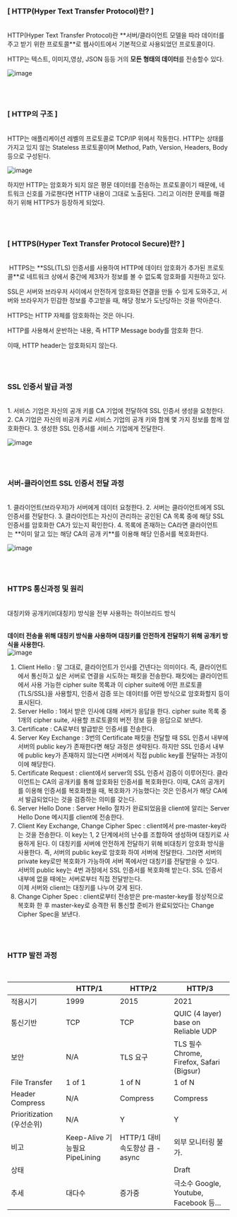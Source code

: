 ### ********\[ HTTP(Hyper Text Transfer Protocol)란? \]********
<br>
HTTP(Hyper Text Transfer Protocol)란 **서버/클라이언트 모델을 따라 데이터를 주고 받기 위한 프로토콜**로 웹사이트에서 기본적으로 사용되었던 프로토콜이다.

HTTP는 텍스트, 이미지,영상, JSON 등등 거의 **모든 형태의 데이터**를 전송할수 있다.

![image](https://user-images.githubusercontent.com/67899393/165755262-d29a6f5f-a0bd-45a8-833f-ce319224dab5.png)

<br>
<br>

### ********\[ HTTP의 구조 \]********
<br>
HTTP는 애플리케이션 레벨의 프로토콜로 TCP/IP 위에서 작동한다. HTTP는 상태를 가지고 있지 않는 Stateless 프로토콜이며 Method, Path, Version, Headers, Body 등으로 구성된다.

![image](https://user-images.githubusercontent.com/67899393/165755309-7dc3d980-c7d0-4318-ae6e-d556cc11351a.png)

하지만 HTTP는 암호화가 되지 않은 평문 데이터를 전송하는 프로토콜이기 때문에, 네트워크 신호를 가로챈다면 HTTP 내용이 그대로 노출된다. 그리고 이러한 문제를 해결하기 위해 HTTPS가 등장하게 되었다.

<br>
<br>

### ********\[ HTTPS(Hyper Text Transfer Protocol Secure)란? \]********
<br>
 HTTPS는 **SSL(TLS) 인증서를 사용하여 HTTP에 데이터 암호화가 추가된 프로토콜**로 네트워크 상에서 중간에 제3자가 정보를 볼 수 없도록 암호화를 지원하고 있다.

SSL은 서버와 브라우저 사이에서 안전하게 암호화된 연결을 만들 수 있게 도와주고, 서버와 브라우저가 민감한 정보를 주고받을 때, 해당 정보가 도난당하는 것을 막아준다.

HTTPS는 HTTP 자체를 암호화하는 것은 아니다.

HTTP를 사용해서 운반하는 내용, 즉 HTTP Message body를 암호화 한다.

이때, HTTP header는 암호화되지 않는다.

<br>
<br>

### **SSL 인증서 발급 과정**
<br>
1.  서비스 기업은 자신의 공개 키를 CA 기업에 전달하여 SSL 인증서 생성을 요청한다.
2.  CA 기업은 자신의 비공개 키로 서비스 기업의 공개 키와 함께 몇 가지 정보를 함께 암호화한다.
3.  생성한 SSL 인증서를 서비스 기업에게 전달한다.

![image](https://user-images.githubusercontent.com/67899393/165755447-7a52c377-3248-4fee-8e3d-f22142666d51.png)


<br>
<br>

### **서버-클라이언트 SSL 인증서 전달 과정**
<br>
1.  클라이언트(브라우저)가 서버에게 데이터 요청한다.
2.  서버는 클라이언트에게 SSL 인증서를 전달한다.
3.  클라이언트는 자신이 관리하는 공인된 CA 목록 중에 해당 SSL 인증서를 암호화한 CA가 있는지 확인한다.
4.  목록에 존재하는 CA라면 클라이언트는 **이미 알고 있는 해당 CA의 공개 키**를 이용해 해당 인증서를 복호화한다.

![image](https://user-images.githubusercontent.com/67899393/165755503-c309efa8-bc22-4375-a8c5-310e46a9d314.png)

<br>
<br>

### **HTTPS 통신과정 및 원리**
<br>
대칭키와 공개키(비대칭키) 방식을 전부 사용하는 하이브리드 방식

<br>
<br>

**데이터 전송을 위해 대칭키 방식을 사용하며 대칭키를 안전하게 전달하기 위해 공개키 방식을 사용한다.**
<br>
![image](https://user-images.githubusercontent.com/67899393/165755552-072ff65c-dc54-4661-bc4f-7300f43ae87b.png)


1.  Client Hello : 말 그대로, 클라이언트가 인사를 건넨다는 의미이다. 즉, 클라이언트에서 통신하고 싶은 서버로 연결을 시도하는 패킷을 전송한다. 패킷에는 클라이언트에서 사용 가능한 cipher suite 목록과 이 cipher suite에 어떤 프로토콜(TLS/SSL)을 사용할지, 인증서 검증 또는 데이터를 어떤 방식으로 암호화할지 등이 표시된다.
2.  Server Hello : 1에서 받은 인사에 대해 서버가 응답을 한다. cipher suite 목록 중 1개의 cipher suite, 사용할 프로토콜의 버전 정보 등을 응답으로 보낸다.
3.  Certificate : CA로부터 발급받은 인증서를 전송한다.
4.  Server Key Exchange : 3번의 Certificate 패킷을 전달할 때 SSL 인증서 내부에 서버의 public key가 존재한다면 해당 과정은 생략된다. 하지만 SSL 인증서 내부에 public key가 존재하지 않는다면 서버에서 직접 public key를 전달하는 과정이 이에 해당한다.
5.  Certificate Request : client에서 server의 SSL 인증서 검증이 이루어진다. 클라이언트는 CA의 공개키를 통해 암호화된 인증서를 복호화한다. 이때, CA의 공개키를 이용해 인증서를 복호화했을 때, 복호화가 가능했다는 것은 인증서가 해당 CA에서 발급되었다는 것을 검증하는 의미를 갖는다.
6.  Server Hello Done : Server Hello 절차가 완료되었음을 client에 알리는 Server Hello Done 메시지를 client에 전송한다.
7.  Client Key Exchange, Change Cipher Spec : client에서 pre-master-key라는 것을 전송한다. 이 key는 1, 2 단계에서의 난수를 조합하여 생성하며 대칭키로 사용하게 된다. 이 대칭키를 서버에 안전하게 전달하기 위해 비대칭키 암호화 방식을 사용한다. 즉, 서버의 public key로 암호화 하여 서버에 전달한다. 그러면 서버의 private key로만 복호화가 가능하여 서버 쪽에서만 대칭키를 전달받을 수 있다.  
    서버의 public key는 4번 과정에서 SSL 인증서를 복호화해 받는다. SSL 인증서 내부에 없을 때에는 서버로부터 직접 전달받는다.  
    이제 서버와 client는 대칭키를 나누어 갖게 된다.
8.  Change Cipher Spec : client로부터 전송받은 pre-master-key를 정상적으로 복호화 한 후 master-key로 승격한 뒤 통신할 준비가 완료되었다는 Change Cipher Spec을 보낸다.

<br>
<br>

### HTTP 발전 과정
<br>

|   | HTTP/1 | HTTP/2 | HTTP/3 |
| --- | --- | --- | --- |
| 적용시기 | 1999 | 2015 | 2021 |
| 통신기반 | TCP | TCP | QUIC (4 layer) base on Reliable UDP |
| 보안 | N/A | TLS 요구 | TLS 필수   Chrome, Firefox, Safari (Bigsur) |
| File Transfer | 1 of 1 | 1 of N | 1 of N |
| Header Compress | N/A | Compress | Compress |
| Prioritization (우선순위) | N/A | Y | Y |
| 비고 | Keep-Alive 기능필요   PipeLining | HTTP/1 대비 속도향상 큼   \- async | 외부 모니터링 불가. |
| 상태 |   |   | Draft |
| 추세 | 대다수 | 증가중 | 극소수 Google, Youtube, Facebook 등… |
